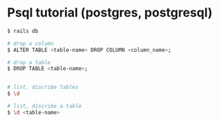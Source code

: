 # Psql tutorial (postgres, postgresql)


```bash
$ rails db

# drop a column
$ ALTER TABLE <table-name> DROP COLUMN <column_name>;

# drop a table
$ DROP TABLE <table-name>;


# list, discribe tables
$ \d

# list, discribe a table
$ \d <table-name>
```
